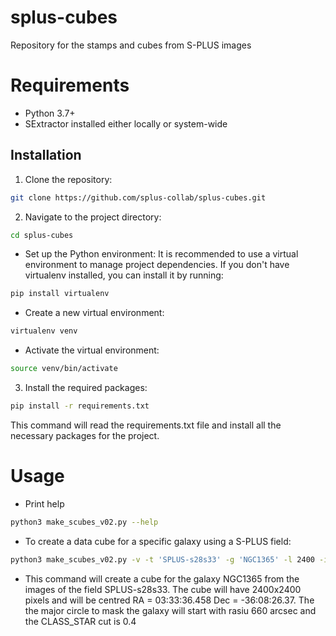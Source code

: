# splus-cubes
Repository for the stamps and cubes from S-PLUS images

# Requirements

- Python 3.7+
- SExtractor installed either locally or system-wide

## Installation

1. Clone the repository:

```bash
git clone https://github.com/splus-collab/splus-cubes.git

```

2. Navigate to the project directory:

```bash
cd splus-cubes
```

- Set up the Python environment:
It is recommended to use a virtual environment to manage project dependencies.
If you don't have virtualenv installed, you can install it by running:


```bash
pip install virtualenv
```

- Create a new virtual environment:
```bash
virtualenv venv
```

- Activate the virtual environment:
```bash
source venv/bin/activate 
```

3. Install the required packages:
```bash
pip install -r requirements.txt
```
This command will read the requirements.txt file and install all the necessary packages for the project.

# Usage

- Print help

```bash
python3 make_scubes_v02.py --help
```

- To create a data cube for a specific galaxy using a S-PLUS field:

```bash
python3 make_scubes_v02.py -v -t 'SPLUS-s28s33' -g 'NGC1365' -l 2400 -i '03:33:36.458 -36:08:26.37' -a 660 -z 0.005476 -p 0.4
```

  - This command will create a cube for the galaxy NGC1365 from the images of the field SPLUS-s28s33. The cube will have 2400x2400 pixels and will be centred  RA = 03:33:36.458 Dec = -36:08:26.37.
    The the major circle to mask the galaxy will start with rasiu 660 arcsec and the CLASS_STAR cut is 0.4
